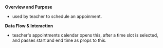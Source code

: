 **Overview and Purpose**

- used by teacher to schedule an appoinment.

**Data Flow & Interaction**

- teacher's appointments calendar opens this, after a time slot is selected,
  and passes start and end time as props to this.
